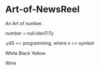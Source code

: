 # Art-of-NewsReel

An Art of number.

number = null.idenTiTy

⦞45 == programming, where s == symbol

White Black Yellow. 

Wine
